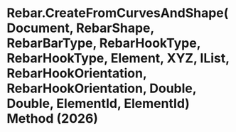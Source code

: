 # Rebar.CreateFromCurvesAndShape(Document, RebarShape, RebarBarType, RebarHookType, RebarHookType, Element, XYZ, IList<Curve>, RebarHookOrientation, RebarHookOrientation, Double, Double, ElementId, ElementId) Method (2026)

﻿